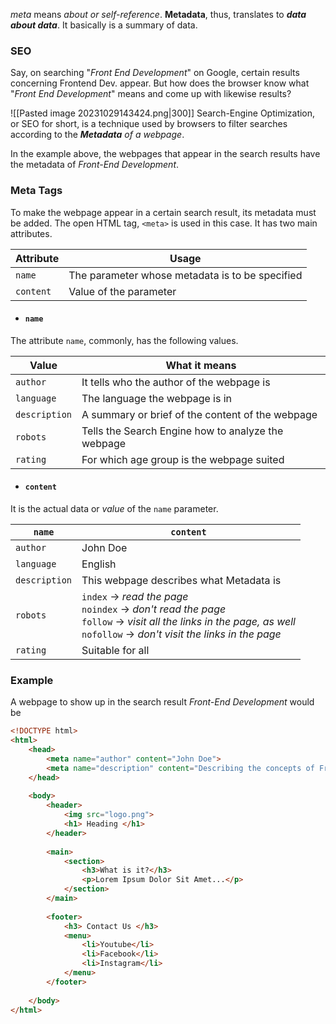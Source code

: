 *meta* means *about or self-reference*. **Metadata**, thus, translates to ***data about data***. 
It basically is a summary of data.
### SEO
Say, on searching "*Front End Development*" on Google, certain results concerning Frontend Dev. appear. But how does the browser know what "*Front End Development*" means and come up with likewise results?

![[Pasted image 20231029143424.png|300]]
Search-Engine Optimization, or SEO for short, is a technique used by browsers to filter searches according to the ***Metadata** of a webpage*. 

In the example above, the webpages that appear in the search results have the metadata of *Front-End Development*. 

### Meta Tags
To make the webpage appear in a certain search result, its metadata must be added.
The open HTML tag, `<meta>` is used in this case. It has two main attributes.

| Attribute | Usage |
|--|--|
| `name` | The parameter whose metadata is to be specified |
| `content` | Value of the parameter |

* #### `name`
The attribute `name`, commonly, has the following values.

| Value | What it means |
|--|--|
| `author` | It tells who the author  of the webpage is |
| `language` | The language the webpage is in |
| `description` | A summary or brief of the content of the webpage |
| `robots` | Tells the Search Engine how to analyze the webpage |
| `rating` | For which age group is the webpage suited |

* #### `content`
It is the actual data or *value* of the `name` parameter.

| `name` | `content` |
|--|--|
| `author` | John Doe |
| `language` | English |
| `description` | This webpage describes what Metadata is |
| `robots` | `index` → *read the page* <br> `noindex` → *don't read the page* <br> `follow` → *visit all the links in the page, as well* <br> `nofollow` → *don't visit the links in the page* |
| `rating` | Suitable for all |


### Example
A webpage to show up in the search result *Front-End Development* would be
```html
<!DOCTYPE html>
<html>
	<head>
		<meta name="author" content="John Doe">
		<meta name="description" content="Describing the concepts of Front-End Development">
	</head>
	
	<body>
		<header>
			<img src="logo.png">
			<h1> Heading </h1>
		</header>
		
		<main>
			<section>
				<h3>What is it?</h3>
				<p>Lorem Ipsum Dolor Sit Amet...</p>
			</section>
		</main>
		
		<footer>
			<h3> Contact Us </h3>
			<menu>
				<li>Youtube</li>
				<li>Facebook</li>
				<li>Instagram</li>
			</menu>
		</footer>
		
	</body>
</html>
```